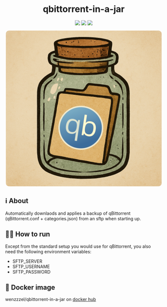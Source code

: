 <h1 align="center">
qbittorrent-in-a-jar
</h1>

<p align="center">
	<a href="https://github.com/wenzzzel/qbittorrent-in-a-jar/stargazers"><img src="https://img.shields.io/github/stars/wenzzzel/qbittorrent-in-a-jar?colorA=363a4f&colorB=b7bdf8&style=for-the-badge"></a>
	<a href="https://github.com/wenzzzel/qbittorrent-in-a-jar/issues"><img src="https://img.shields.io/github/issues/wenzzzel/qbittorrent-in-a-jar?colorA=363a4f&colorB=f5a97f&style=for-the-badge"></a>
	<a href="https://github.com/wenzzzel/qbittorrent-in-a-jar/contributors"><img src="https://img.shields.io/github/contributors/wenzzzel/qbittorrent-in-a-jar?colorA=363a4f&colorB=a6da95&style=for-the-badge"></a>
</p>
<p align="center">
    <img src="Assets/logo.png" style="width: 500px; height: auto; border-radius:10px"/>
</p>

## ℹ️ About
Automatically downlaods and applies a backup of qBittorrent (qBittorrent.conf + categories.json) from an sftp when starting up.

## 🏃‍➡️ How to run
Except from the standard setup you would use for qBittorrent, you also need the following environment variables:
 - SFTP_SERVER
 - SFTP_USERNAME
 - SFTP_PASSWORD

## 🐋 Docker image
wenzzzel/qbittorrent-in-a-jar on [docker hub](https://hub.docker.com/repository/docker/wenzzzel/qbittorrent-in-a-jar/general)